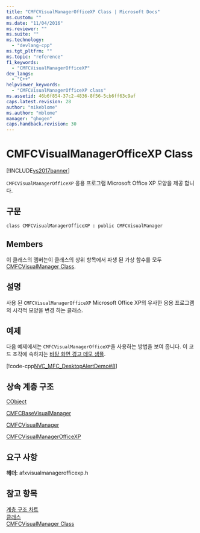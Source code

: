 ```yaml
---
title: "CMFCVisualManagerOfficeXP Class | Microsoft Docs"
ms.custom: ""
ms.date: "11/04/2016"
ms.reviewer: ""
ms.suite: ""
ms.technology: 
  - "devlang-cpp"
ms.tgt_pltfrm: ""
ms.topic: "reference"
f1_keywords: 
  - "CMFCVisualManagerOfficeXP"
dev_langs: 
  - "C++"
helpviewer_keywords: 
  - "CMFCVisualManagerOfficeXP class"
ms.assetid: 46b6f854-37c2-4836-8f56-5cb6ff63c9af
caps.latest.revision: 28
author: "mikeblome"
ms.author: "mblome"
manager: "ghogen"
caps.handback.revision: 30
---
```

# CMFCVisualManagerOfficeXP Class
[!INCLUDE[vs2017banner](../../assembler/inline/includes/vs2017banner.md)]

`CMFCVisualManagerOfficeXP` 응용 프로그램 Microsoft Office XP 모양을 제공 합니다.  
  
## 구문  
  
```  
class CMFCVisualManagerOfficeXP : public CMFCVisualManager  
```  
  
## Members  
 이 클래스의 멤버는이 클래스의 상위 항목에서 파생 된 가상 함수를 모두 [CMFCVisualManager Class](../../mfc/reference/cmfcvisualmanager-class.md).  
  
## 설명  
 사용 된 `CMFCVisualManagerOfficeXP` Microsoft Office XP의 유사한 응용 프로그램의 시각적 모양을 변경 하는 클래스.  
  
## 예제  
 다음 예제에서는 `CMFCVisualManagerOfficeXP`을 사용하는 방법을 보여 줍니다.  이 코드 조각에 속하지는  [바탕 화면 경고 데모 샘플](../../top/visual-cpp-samples.md).  
  
 [!code-cpp[NVC_MFC_DesktopAlertDemo#8](../../mfc/reference/codesnippet/CPP/cmfcvisualmanagerofficexp-class_1.cpp)]  
  
## 상속 계층 구조  
 [CObject](../../mfc/reference/cobject-class.md)  
  
 [CMFCBaseVisualManager](../../mfc/reference/cmfcbasevisualmanager-class.md)  
  
 [CMFCVisualManager](../../mfc/reference/cmfcvisualmanager-class.md)  
  
 [CMFCVisualManagerOfficeXP](../../mfc/reference/cmfcvisualmanagerofficexp-class.md)  
  
## 요구 사항  
 **헤더:** afxvisualmanagerofficexp.h  
  
## 참고 항목  
 [계층 구조 차트](../../mfc/hierarchy-chart.md)   
 [클래스](../../mfc/reference/mfc-classes.md)   
 [CMFCVisualManager Class](../../mfc/reference/cmfcvisualmanager-class.md)